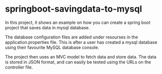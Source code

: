 # springboot-savingdata-to-mysql

In this project, it shows an example on how you can create a spring boot project that saves data in mysql database.

The database configuration files are added under resourses in the application.properties file. This is after a user has created a mysql database using their favourite MySQL database console.

The project then uses an MVC model to fetch data and store data. The data is stored in JSON format, and can easily be tested using the URLs on the controller file. 

